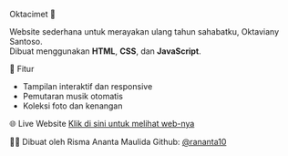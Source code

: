Oktacimet 🎂

Website sederhana untuk merayakan ulang tahun sahabatku, Oktaviany Santoso.  
Dibuat menggunakan **HTML**, **CSS**, dan **JavaScript**.

🌸 Fitur
- Tampilan interaktif dan responsive
- Pemutaran musik otomatis
- Koleksi foto dan kenangan

🌐 Live Website
[Klik di sini untuk melihat web-nya](https://rananta10.github.io/Oktacimet/)

👩‍💻 Dibuat oleh
Risma Ananta Maulida
Github: [@rananta10](https://github.com/rananta10)
